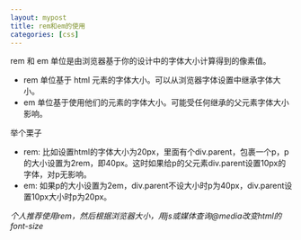 ```yaml
---
layout: mypost
title: rem和em的使用
categories: [css]
---
```


rem 和 em 单位是由浏览器基于你的设计中的字体大小计算得到的像素值。
- rem 单位基于 html 元素的字体大小。可以从浏览器字体设置中继承字体大小。
- em 单位基于使用他们的元素的字体大小。可能受任何继承的父元素字体大小影响。

举个栗子
- rem: 比如设置html的字体大小为20px，里面有个div.parent，包裹一个p，p的大小设置为2rem，即40px。这时如果给p的父元素div.parent设置10px的字体，对p无影响。
- em: 如果p的大小设置为2em，div.parent不设大小时p为40px，div.parent设置10px大小时p为20px。

*个人推荐使用rem，然后根据浏览器大小，用js或媒体查询@media改变html的font-size*
